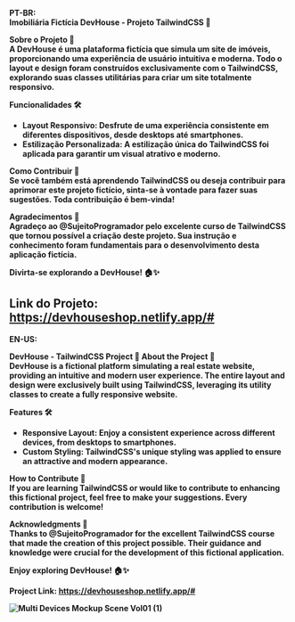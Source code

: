<b>PT-BR: <br>
Imobiliária Fictícia DevHouse - Projeto TailwindCSS 🏡

Sobre o Projeto 🚀 <br>
A DevHouse é uma plataforma fictícia que simula um site de imóveis, proporcionando uma experiência de usuário intuitiva e moderna. Todo o layout e design foram construídos exclusivamente com o TailwindCSS, explorando suas classes utilitárias para criar um site totalmente responsivo.

Funcionalidades 🛠️<br>
- Layout Responsivo: Desfrute de uma experiência consistente em diferentes dispositivos, desde desktops até smartphones.
- Estilização Personalizada: A estilização única do TailwindCSS foi aplicada para garantir um visual atrativo e moderno.

Como Contribuir 🤝 <br>
Se você também está aprendendo TailwindCSS ou deseja contribuir para aprimorar este projeto fictício, sinta-se à vontade para fazer suas sugestões. Toda contribuição é bem-vinda!

Agradecimentos 🙌 <br>
Agradeço ao @SujeitoProgramador pelo excelente curso de TailwindCSS que tornou possível a criação deste projeto. Sua instrução e conhecimento foram fundamentais para o desenvolvimento desta aplicação fictícia.

Divirta-se explorando a DevHouse! 🏠✨

Link do Projeto: https://devhouseshop.netlify.app/#
---------------------------------------
<b>EN-US: <br>


DevHouse - TailwindCSS Project 🏡
About the Project 🚀 <br>
DevHouse is a fictional platform simulating a real estate website, providing an intuitive and modern user experience. The entire layout and design were exclusively built using TailwindCSS, leveraging its utility classes to create a fully responsive website.

Features 🛠️ <br>
- Responsive Layout: Enjoy a consistent experience across different devices, from desktops to smartphones.
- Custom Styling: TailwindCSS's unique styling was applied to ensure an attractive and modern appearance.

How to Contribute 🤝 <br>
If you are learning TailwindCSS or would like to contribute to enhancing this fictional project, feel free to make your suggestions. Every contribution is welcome!

Acknowledgments 🙌 <br>
Thanks to @SujeitoProgramador for the excellent TailwindCSS course that made the creation of this project possible. Their guidance and knowledge were crucial for the development of this fictional application.

Enjoy exploring DevHouse! 🏠✨ <br>

Project Link: https://devhouseshop.netlify.app/#

![Multi Devices Mockup Scene Vol01 (1)](https://github.com/cosmustiggo/devhouse/assets/133362453/a54026af-302c-4ea4-b9be-4983d2203a8c)
